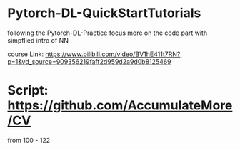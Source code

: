 # Pytorch-DL-QuickStartTutorials
following the Pytorch-DL-Practice focus more on the code part with simpflied intro of NN

course Link: https://www.bilibili.com/video/BV1hE411t7RN?p=1&vd_source=909356219faff2d959d2a9d0b8125469
# Script: https://github.com/AccumulateMore/CV
from 100 - 122
